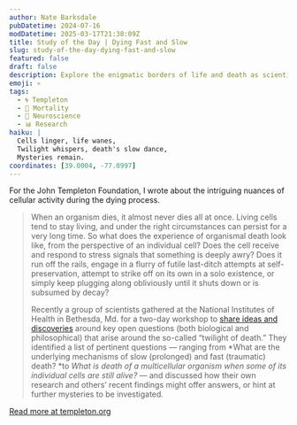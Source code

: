 ```yaml
---
author: Nate Barksdale
pubDatetime: 2024-07-16
modDatetime: 2025-03-17T21:38:09Z
title: Study of the Day | Dying Fast and Slow
slug: study-of-the-day-dying-fast-and-slow
featured: false
draft: false
description: Explore the enigmatic borders of life and death as scientists debate the intricate dance of dying cells at a groundbreaking NIH workshop.
emoji: 💀
tags:
  - 🌀 Templeton
  - 🌠 Mortality
  - 🧠 Neuroscience
  - 📊 Research
haiku: |
  Cells linger, life wanes,  
  Twilight whispers, death's slow dance,  
  Mysteries remain.
coordinates: [39.0004, -77.0997]
---
```


For the John Templeton Foundation, I wrote about the intriguing nuances of cellular activity during the dying process.

> When an organism dies, it almost never dies all at once. Living cells tend to stay living, and under the right circumstances can persist for a very long time. So what does the experience of organismal death look like, from the perspective of an individual cell? Does the cell receive and respond to stress signals that something is deeply awry? Does it run off the rails, engage in a flurry of futile last-ditch attempts at self-preservation, attempt to strike off on its own in a solo existence, or simply keep plugging along obliviously until it shuts down or is subsumed by decay?
>
> Recently a group of scientists gathered at the National Institutes of Health in Bethesda, Md. for a two-day workshop to [share ideas and discoveries](https://journals.physiology.org/doi/abs/10.1152/physiol.00004.2024) around key open questions (both biological and philosophical) that arise around the so-called “twilight of death.” They identified a list of pertinent questions — ranging from *What are the underlying mechanisms of slow (prolonged) and fast (traumatic) death? *to *What is death of a multicellular organism when some of its individual cells are still alive?* — and discussed how their own research and others’ recent findings might offer answers, or hint at further mysteries to be investigated.

[Read more at templeton.org](https://www.templeton.org/news/dying-fast-and-slow)
